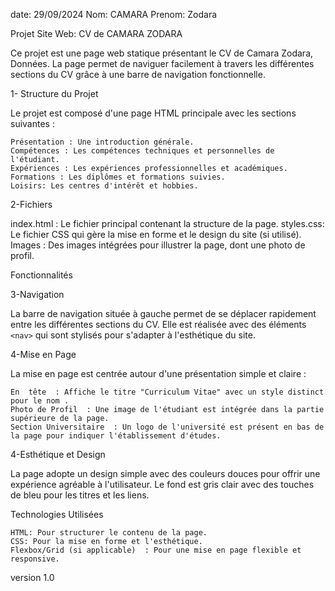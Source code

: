 date: 29/09/2024
Nom: CAMARA
Prenom: Zodara


Projet Site Web: CV de CAMARA ZODARA

Ce projet est une page web statique présentant le CV de  Camara Zodara, Données. La page permet de naviguer facilement à travers les différentes sections du CV grâce à une barre de navigation fonctionnelle.

 1- Structure du Projet

Le projet est composé d'une page HTML principale avec les sections suivantes :

    Présentation : Une introduction générale.
    Compétences : Les compétences techniques et personnelles de l'étudiant.
    Expériences : Les expériences professionnelles et académiques.
    Formations : Les diplômes et formations suivies.
    Loisirs: Les centres d'intérêt et hobbies.

  2-Fichiers

   index.html : Le fichier principal contenant la structure de la page.
   styles.css: Le fichier CSS qui gère la mise en forme et le design du site (si utilisé).
   Images : Des images intégrées pour illustrer la page, dont une photo de profil.

  Fonctionnalités

 3-Navigation

La barre de navigation située à gauche permet de se déplacer rapidement entre les différentes sections du CV. Elle est réalisée avec des éléments `<nav>` qui sont stylisés pour s'adapter à l'esthétique du site.

 4-Mise en Page

La mise en page est centrée autour d'une présentation simple et claire :

    En  tête  : Affiche le titre "Curriculum Vitae" avec un style distinct pour le nom .
    Photo de Profil  : Une image de l'étudiant est intégrée dans la partie supérieure de la page.
    Section Universitaire  : Un logo de l'université est présent en bas de la page pour indiquer l'établissement d'études.

 4-Esthétique et Design

La page adopte un design simple avec des couleurs douces pour offrir une expérience agréable à l'utilisateur. Le fond est gris clair avec des touches de bleu pour les titres et les liens.

  Technologies Utilisées

    HTML: Pour structurer le contenu de la page.
    CSS: Pour la mise en forme et l'esthétique.
    Flexbox/Grid (si applicable)  : Pour une mise en page flexible et responsive.
  
version 1.0